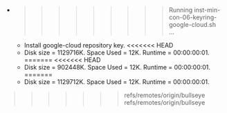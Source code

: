 * >>>>>>>>> Running inst-min-con-06-keyring-google-cloud.sh ...
  * Install google-cloud repository key.
<<<<<<< HEAD
  * Disk size = 1129716K. Space Used = 12K. Runtime = 00:00:00:01.
=======
<<<<<<< HEAD
  * Disk size = 902448K. Space Used = 12K. Runtime = 00:00:00:01.
=======
  * Disk size = 1129712K. Space Used = 12K. Runtime = 00:00:00:01.
>>>>>>> refs/remotes/origin/bullseye
>>>>>>> refs/remotes/origin/bullseye
